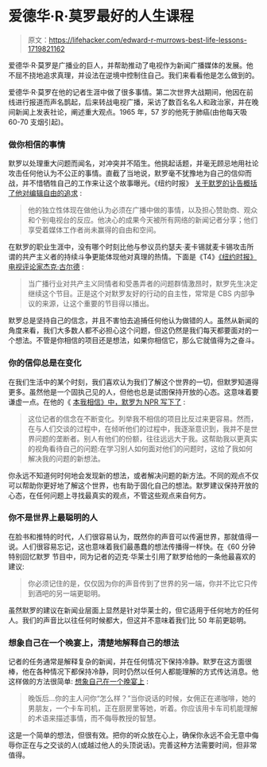 # 爱德华·R·莫罗最好的人生课程

> 原文：<https://lifehacker.com/edward-r-murrows-best-life-lessons-1719821162>

爱德华·R·莫罗是广播业的巨人，并帮助推动了电视作为新闻广播媒体的发展。他不屈不挠地追求真理，并设法在逆境中控制住自己。我们来看看他是怎么做到的。



爱德华·R·莫罗在他的记者生涯中做了很多事情。第二次世界大战期间，他因在前线进行报道而声名鹊起，后来转战电视广播，采访了数百名名人和政治家，并在晚间新闻上发表社论，阐述重大观点。1965 年，57 岁的他死于肺癌(由他每天吸 60-70 支烟引起)。

### 做你相信的事情

默罗以处理重大问题而闻名，对冲突并不陌生。他挑起话题，并毫无顾忌地用社论攻击任何他认为不公正的事情。直截了当地说，默罗毫不犹豫地为自己的信仰而战，并不惜牺牲自己的工作来让这个故事曝光。《纽约时报》 [关于默罗的讣告概括了他对编辑自由的追求](http://www.nytimes.com/learning/general/onthisday/bday/0425.html) :

> 他的独立性体现在做他认为必须在广播中做的事情，以及担心赞助商、观众和个别电视台的反应。他决心的成果今天被所有网络的新闻记者分享；他们享受着媒体工作者尚未赢得的自由和空间。

在默罗的职业生涯中，没有哪个时刻比他与参议员约瑟夫·麦卡锡就麦卡锡攻击所谓的共产主义者的持续斗争更能体现他对真理的热情。下面是《T4》[《纽约时报》电视评论家杰克·古尔德](http://www.nytimes.com/learning/general/onthisday/bday/0425.html) :

> 当广播行业对共产主义同情者和受愚弄者的问题群情激昂时，默罗先生决定继续这个节目。正是这个对默罗友好的行动的自主性，常常是 CBS 内部争议的来源，让这个重要的节目得以播出。

默罗总是坚持自己的信念，并且不害怕去追捕任何他认为做错的人。虽然从新闻的角度来看，我们大多数人都不必担心这个问题，但这仍然是我们每天都要面对的一个想法。不管是你相信的项目还是想法，如果你相信它，那么它就值得为之奋斗。

### 你的信仰总是在变化

在我们生活中的某个时刻，我们喜欢认为我们了解这个世界的一切，但默罗知道得更多。虽然他是一个固执己见的人，但他也总是试图保持开放的心态。这意味着要谦虚一点。在他的《 [本我相信》中，默罗为 NPR 写下了](http://www.npr.org/thisibelieve/murrow_transcript.html) :

> 这位记者的信念在不断变化。列举我不相信的项目比反过来更容易。然而，在与人们交谈的过程中，在倾听他们的过程中，我逐渐意识到，我并不是世界问题的垄断者。别人有他们的份额，往往远远大于我。这帮助我以更真实的视角看待自己的问题:在学习别人如何面对他们的问题时，这给了我如何解决我的问题的新想法。

你永远不知道何时何地会发现新的想法，或者解决问题的新方法。不同的观点不仅可以帮助你更好地了解这个世界，也有助于固化自己的想法。默罗建议保持开放的心态，在任何问题上寻找最真实的观点，不管这些观点来自何方。

### 你不是世界上最聪明的人

在脸书和推特的时代，人们很容易认为，既然你的声音可以传遍世界，那就值得一说。人们很容易忘记，这也意味着我们最愚蠢的想法传播得一样快。在《60 分钟特别回忆默罗 节目中，同为记者的迈克·华莱士引用了默罗给他的一条他最喜欢的建议:

> 你必须记住的是，仅仅因为你的声音传到了世界的另一端，你并不比它只传到酒吧的另一端更聪明。

虽然默罗的建议在新闻业层面上显然是针对华莱士的，但它适用于任何地方的任何人。我们的声音比以往任何时候都大，但这并不意味着我们比 50 年前更聪明。

### 想象自己在一个晚宴上，清楚地解释自己的想法

记者的任务通常是解释复杂的新闻，并在任何情况下保持冷静。默罗在这方面很棒，他在各种情况下都保持冷静，同时仍然以任何人都能理解的方式传达消息。他这样做的方法很简单: [想象自己在一个晚宴上](http://www.legacy.com/news/legends-and-legacies/edward-r-murrow-good-night-and-good-luck/2250/) :

> 晚饭后…你的主人问你“怎么样？”当你说话的时候，女佣正在递咖啡，她的男朋友，一个卡车司机，正在厨房里等她，听着。你应该用卡车司机能理解的术语来描述事情，而不侮辱教授的智慧。

这是一个简单的想法，但很有效。把你的听众放在心上，确保你永远不会无意中侮辱你正在与之交谈的人(或越过他人的头顶说话)。完善这种方法需要时间，但非常值得。